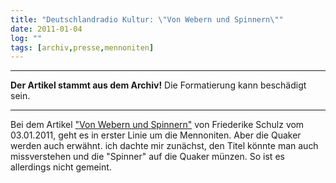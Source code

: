 ```yaml
---
title: "Deutschlandradio Kultur: \"Von Webern und Spinnern\""
date: 2011-01-04
log: ""
tags: [archiv,presse,mennoniten]
---
```

<hr><b>Der Artikel stammt aus dem Archiv!</b> Die Formatierung kann beschädigt sein.<hr>

Bei dem Artikel <a href="http://www.dradio.de/dkultur/sendungen/laenderreport/1347438/">"Von Webern und Spinnern"</a> von Friederike Schulz vom 03.01.2011, geht es in erster Linie um die Mennoniten. Aber die Quaker werden auch erwähnt. ich dachte mir zunächst, den Titel könnte man auch missverstehen und die "Spinner" auf die Quaker münzen. So ist es allerdings nicht gemeint.
